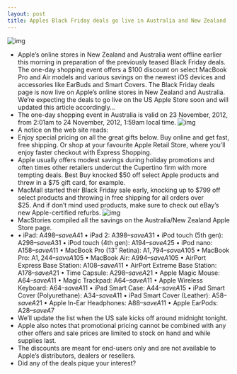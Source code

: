 ```yaml
---
layout: post
title: Apples Black Friday deals go live in Australia and New Zealand
---
```

![img](http://media.idownloadblog.com/wp-content/uploads/2012/11/Apple-Black-Friday-2012-teaser.jpg)
* Apple’s online stores in New Zealand and Australia went offline earlier this morning in preparation of the previously teased Black Friday deals. The one-day shopping event offers a $100 discount on select MacBook Pro and Air models and various savings on the newest iOS devices and accessories like EarBuds and Smart Covers. The Black Friday deals page is now live on Apple’s online stores in New Zealand and Australia. We’re expecting the deals to go live on the US Apple Store soon and will updated this article accordingly…
* The one-day shopping event in Australia is valid on 23 November, 2012, from 2:01am to 24 November, 2012, 1:59am local time.
![img](http://media.idownloadblog.com/wp-content/uploads/2012/11/Apple-Black-Friday-New-Zealand-store-MacBooks.jpg)
* A notice on the web site reads:
* Enjoy special pricing on all the great gifts below. Buy online and get fast, free shipping. Or shop at your favourite Apple Retail Store, where you’ll enjoy faster checkout with Express Shopping.
* Apple usually offers modest savings during holiday promotions and often times other retailers undercut the Cupertino firm with more tempting deals. Best Buy knocked $50 off select Apple products and threw in a $75 gift card, for example.
* MacMall started their Black Friday sale early, knocking up to $799 off select products and throwing in free shipping for all orders over $25. And if don’t mind used products, make sure to check out eBay’s new Apple-certified refurbs.
![img](http://media.idownloadblog.com/wp-content/uploads/2012/11/Apple-Black-Friday-New-Zealand-store-iPAds.jpg)
* MacStories compiled all the savings on the Australia/New Zealand Apple Store page.
* • iPad: A$498 – save A$41 • iPad 2: A$398 – save A$31 • iPod touch (5th gen): A$298 – save A$31 • iPod touch (4th gen): A$194 – save A$25 • iPod nano: A$158 – save A$11 • MacBook Pro (13″ Retina): A$1,794 – save A$105 • MacBook Pro: A$1,244 – save A$105 • MacBook Air: A$994 – save A$105 • AirPort Express Base Station: A$108 – save A$11 • AirPort Extreme Base Station: A$178 – save A$21 • Time Capsule: A$298 – save A$21 • Apple Magic Mouse: A$64 – save A$11 • Magic Trackpad: A$64 – save A$11 • Apple Wireless Keyboard: A$64 – save A$11 • iPad Smart Case: A$44 – save A$15 • iPad Smart Cover (Polyurethane): A$34 – save A$11 • iPad Smart Cover (Leather): A$58 – save A$21 • Apple In-Ear Headphones: A$88 – save A$11 • Apple EarPods: A$28 – save A$7
* We’ll update the list when the US sale kicks off around midnight tonight.
* Apple also notes that promotional pricing cannot be combined with any other offers and sale prices are limited to stock on hand and while supplies last.
* The discounts are meant for end-users only and are not available to Apple’s distributors, dealers or resellers.
* Did any of the deals pique your interest?


